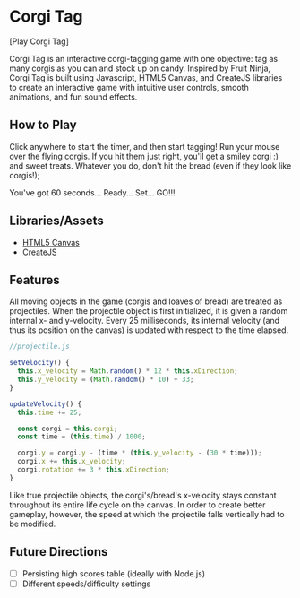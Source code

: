 # Corgi Tag

[Play Corgi Tag]


Corgi Tag is an interactive corgi-tagging game with one objective: tag as many corgis as you can and stock up on candy. Inspired by Fruit Ninja, Corgi Tag is built using Javascript, HTML5 Canvas, and CreateJS libraries to create an interactive game with intuitive user controls, smooth animations, and fun sound effects.

## How to Play
Click anywhere to start the timer, and then start tagging! Run your mouse over the flying corgis. If you hit them just right, you'll get a smiley corgi :) and sweet treats. Whatever you do, don't hit the bread (even if they look like corgis!); 

You've got 60 seconds... Ready... Set... GO!!!

## Libraries/Assets
* [HTML5 Canvas](https://developer.mozilla.org/en-US/docs/Web/API/Canvas_API)
* [CreateJS](http://createjs.com/)

## Features
All moving objects in the game (corgis and loaves of bread) are treated as projectiles. When the projectile object is first initialized, it is given a random internal x- and y-velocity. Every 25 milliseconds, its internal velocity (and thus its position on the canvas) is updated with respect to the time elapsed.

``` javascript
//projectile.js

setVelocity() {
  this.x_velocity = Math.random() * 12 * this.xDirection;
  this.y_velocity = (Math.random() * 10) + 33;
}

updateVelocity() {
  this.time += 25;

  const corgi = this.corgi;
  const time = (this.time) / 1000;

  corgi.y = corgi.y - (time * (this.y_velocity - (30 * time)));
  corgi.x += this.x_velocity;
  corgi.rotation += 3 * this.xDirection;
}
```

Like true projectile objects, the corgi's/bread's x-velocity stays constant throughout its entire life cycle on the canvas. In order to create better gameplay, however, the speed at which the projectile falls vertically had to be modified.

## Future Directions
* [ ] Persisting high scores table (ideally with Node.js)
* [ ] Different speeds/difficulty settings
